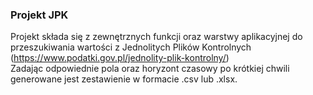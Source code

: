 ### Projekt JPK  

Projekt składa się z zewnętrznych funkcji oraz warstwy aplikacyjnej do przeszukiwania wartości z Jednolitych Plików Kontrolnych (https://www.podatki.gov.pl/jednolity-plik-kontrolny/)  
Zadając odpowiednie pola oraz horyzont czasowy po krótkiej chwili generowane jest zestawienie w formacie .csv lub .xlsx.

